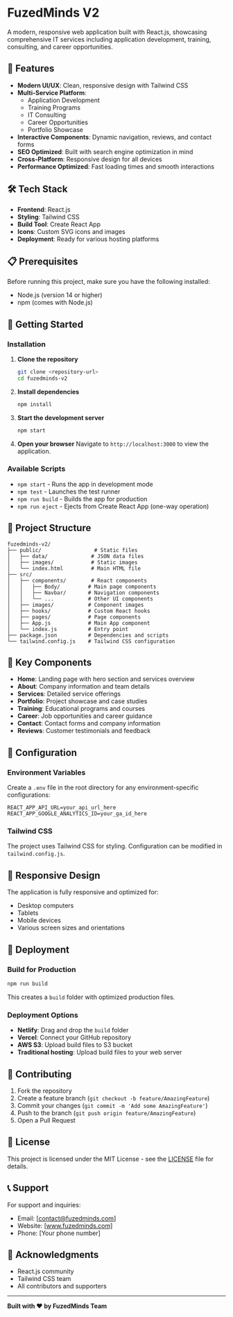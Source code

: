 # FuzedMinds V2

A modern, responsive web application built with React.js, showcasing comprehensive IT services including application development, training, consulting, and career opportunities.

## 🚀 Features

- **Modern UI/UX**: Clean, responsive design with Tailwind CSS
- **Multi-Service Platform**: 
  - Application Development
  - Training Programs
  - IT Consulting
  - Career Opportunities
  - Portfolio Showcase
- **Interactive Components**: Dynamic navigation, reviews, and contact forms
- **SEO Optimized**: Built with search engine optimization in mind
- **Cross-Platform**: Responsive design for all devices
- **Performance Optimized**: Fast loading times and smooth interactions

## 🛠️ Tech Stack

- **Frontend**: React.js
- **Styling**: Tailwind CSS
- **Build Tool**: Create React App
- **Icons**: Custom SVG icons and images
- **Deployment**: Ready for various hosting platforms

## 📋 Prerequisites

Before running this project, make sure you have the following installed:

- Node.js (version 14 or higher)
- npm (comes with Node.js)

## 🚀 Getting Started

### Installation

1. **Clone the repository**
   ```bash
   git clone <repository-url>
   cd fuzedminds-v2
   ```

2. **Install dependencies**
   ```bash
   npm install
   ```

3. **Start the development server**
   ```bash
   npm start
   ```

4. **Open your browser**
   Navigate to `http://localhost:3000` to view the application.

### Available Scripts

- `npm start` - Runs the app in development mode
- `npm test` - Launches the test runner
- `npm run build` - Builds the app for production
- `npm run eject` - Ejects from Create React App (one-way operation)

## 📁 Project Structure

```
fuzedminds-v2/
├── public/                 # Static files
│   ├── data/              # JSON data files
│   ├── images/            # Static images
│   └── index.html         # Main HTML file
├── src/
│   ├── components/        # React components
│   │   ├── Body/         # Main page components
│   │   ├── Navbar/       # Navigation components
│   │   └── ...           # Other UI components
│   ├── images/           # Component images
│   ├── hooks/            # Custom React hooks
│   ├── pages/            # Page components
│   ├── App.js            # Main App component
│   └── index.js          # Entry point
├── package.json          # Dependencies and scripts
└── tailwind.config.js    # Tailwind CSS configuration
```

## 🎨 Key Components

- **Home**: Landing page with hero section and services overview
- **About**: Company information and team details
- **Services**: Detailed service offerings
- **Portfolio**: Project showcase and case studies
- **Training**: Educational programs and courses
- **Career**: Job opportunities and career guidance
- **Contact**: Contact forms and company information
- **Reviews**: Customer testimonials and feedback

## 🔧 Configuration

### Environment Variables

Create a `.env` file in the root directory for any environment-specific configurations:

```env
REACT_APP_API_URL=your_api_url_here
REACT_APP_GOOGLE_ANALYTICS_ID=your_ga_id_here
```

### Tailwind CSS

The project uses Tailwind CSS for styling. Configuration can be modified in `tailwind.config.js`.

## 📱 Responsive Design

The application is fully responsive and optimized for:
- Desktop computers
- Tablets
- Mobile devices
- Various screen sizes and orientations

## 🚀 Deployment

### Build for Production

```bash
npm run build
```

This creates a `build` folder with optimized production files.

### Deployment Options

- **Netlify**: Drag and drop the `build` folder
- **Vercel**: Connect your GitHub repository
- **AWS S3**: Upload build files to S3 bucket
- **Traditional hosting**: Upload build files to your web server

## 🤝 Contributing

1. Fork the repository
2. Create a feature branch (`git checkout -b feature/AmazingFeature`)
3. Commit your changes (`git commit -m 'Add some AmazingFeature'`)
4. Push to the branch (`git push origin feature/AmazingFeature`)
5. Open a Pull Request

## 📄 License

This project is licensed under the MIT License - see the [LICENSE](LICENSE) file for details.

## 📞 Support

For support and inquiries:
- Email: [contact@fuzedminds.com]
- Website: [www.fuzedminds.com]
- Phone: [Your phone number]

## 🙏 Acknowledgments

- React.js community
- Tailwind CSS team
- All contributors and supporters

---

**Built with ❤️ by FuzedMinds Team**
